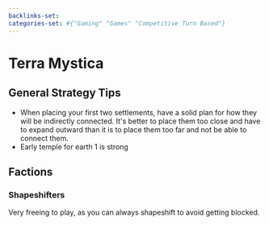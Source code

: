 ```yaml
---
backlinks-set: 
categories-set: #{"Gaming" "Games" "Competitive Turn Based"}
---
```

# Terra Mystica

## General Strategy Tips

 - When placing your first two settlements, have a solid plan for how they will
   be indirectly connected.
   It's better to place them too close and have to expand outward than it is to
   place them too far and not be able to connect them.
 - Early temple for earth 1 is strong

## Factions

### Shapeshifters

Very freeing to play, as you can always shapeshift to avoid getting blocked.